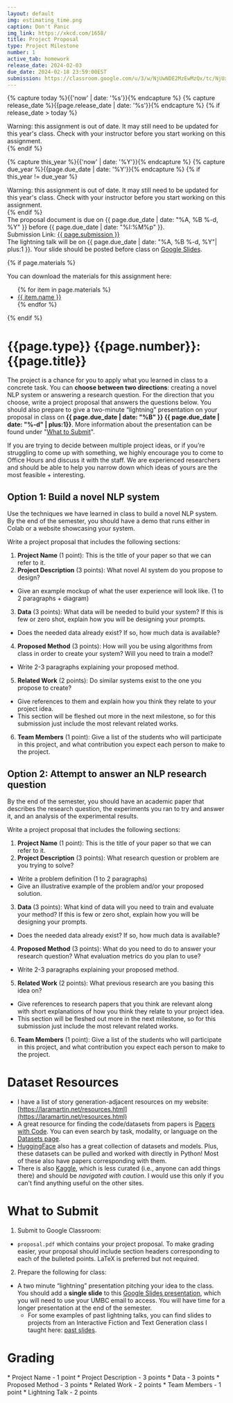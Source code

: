 ```yaml
---
layout: default
img: estimating_time.png
caption: Don't Panic
img_link: https://xkcd.com/1658/   
title: Project Proposal
type: Project Milestone
number: 1
active_tab: homework
release_date: 2024-02-03
due_date: 2024-02-18 23:59:00EST
submission: https://classroom.google.com/u/3/w/NjUwNDE2MzEwMzQx/tc/NjUxMjcyNDAwOTIx
---
```


<!-- Check whether the assignment is ready to release -->
{% capture today %}{{'now' | date: '%s'}}{% endcapture %}
{% capture release_date %}{{page.release_date | date: '%s'}}{% endcapture %}
{% if release_date > today %} 
<div class="alert alert-danger">
Warning: this assignment is out of date.  It may still need to be updated for this year's class.  Check with your instructor before you start working on this assignment.
</div>
{% endif %}
<!-- End of check whether the assignment is up to date -->


<!-- Check whether the assignment is up to date -->
{% capture this_year %}{{'now' | date: '%Y'}}{% endcapture %}
{% capture due_year %}{{page.due_date | date: '%Y'}}{% endcapture %}
{% if this_year != due_year %} 
<div class="alert alert-danger">
Warning: this assignment is out of date.  It may still need to be updated for this year's class.  Check with your instructor before you start working on this assignment.
</div>
{% endif %}
<!-- End of check whether the assignment is up to date -->


<div class="alert alert-info">
The proposal document is due on {{ page.due_date | date: "%A, %B %-d, %Y" }} before {{ page.due_date | date: "%I:%M%p" }}.
<br>
Submission Link: <a href="{{page.submission}}">{{ page.submission }}</a>
<br>
The lightning talk will be on {{ page.due_date | date: "%A, %B %-d, %Y"| plus:1 }}. Your slide should be posted before class on <a href="https://docs.google.com/presentation/d/1ELEsrtPzomThfCEcvc3xJTN1ox2NogmYHNllQEFbbO0/edit?usp=sharing">Google Slides</a>.
</div>

{% if page.materials %}
<div class="alert alert-info">
You can download the materials for this assignment here:
<ul>
{% for item in page.materials %}
<li><a href="{{item.url}}">{{ item.name }}</a></li>
{% endfor %}
</ul>
</div>
{% endif %}


{{page.type}} {{page.number}}: {{page.title}}
=============================================================

The project is a chance for you to apply what you learned in class to a concrete task. You can **choose between two directions**: creating a novel NLP system or answering a research question. For the direction that you choose, write a project proposal that answers the questions below.  You should also prepare to give a two-minute “lightning” presentation on your proposal in class on **{{ page.due_date | date: "%B" }} {{ page.due_date | date: "%-d" | plus:1}}**. More information about the presentation can be found under "[What to Submit](#what-to-submit)".

If you are trying to decide between multiple project ideas, or if you’re struggling to come up with something, we highly encourage you to come to Office Hours and discuss it with the staff. We are experienced researchers and should be able to help you narrow down which ideas of yours are the most feasible + interesting.

## Option 1: Build a novel NLP system
Use the techniques we have learned in class to build a novel NLP system. By the end of the semester, you should have a demo that runs either in Colab or a website showcasing your system.

Write a project proposal that includes the following sections:
1. __Project Name__ (1 point): This is the title of your paper so that we can refer to it.
2. __Project Description__ (3 points): What novel AI system do you propose to design?
  - Give an example mockup of what the user experience will look like. (1 to 2 paragraphs + diagram)
3. __Data__ (3 points): What data will be needed to build your system? If this is few or zero shot, explain how you will be designing your prompts.
  - Does the needed data already exist?  If so, how much data is available?
4. __Proposed Method__ (3 points): How will you be using algorithms from class in order to create your system? Will you need to train a model?
  - Write 2-3 paragraphs explaining your proposed method.
5. __Related Work__ (2 points): Do similar systems exist to the one you propose to create?
  - Give references to them and explain how you think they relate to your project idea.
  - This section will be fleshed out more in the next milestone, so for this submission just include the most relevant related works.
6. __Team Members__ (1 point): Give a list of the students who will participate in this project, and what contribution you expect each person to make to the project.


## Option 2: Attempt to answer an NLP research question
By the end of the semester, you should have an academic paper that describes the research question, the experiments you ran to try and answer it, and an analysis of the experimental results.

Write a project proposal that includes the following sections:
1. __Project Name__ (1 point): This is the title of your paper so that we can refer to it.
2. __Project Description__ (3 points): What research question or problem are you trying to solve?
  - Write a problem definition (1 to 2 paragraphs)
  - Give an illustrative example of the problem and/or your proposed solution.
3. __Data__ (3 points): What kind of data will you need to train and evaluate your method? If this is few or zero shot, explain how you will be designing your prompts.
  - Does the needed data already exist?  If so, how much data is available?
4. __Proposed Method__ (3 points): What do you need to do to answer your research question? What evaluation metrics do you plan to use?
  - Write 2-3 paragraphs explaining your proposed method.
5. __Related Work__ (2 points): What previous research are you basing this idea on?
  - Give references to research papers that you think are relevant along with short explanations of how you think they relate to your project idea.
  - This section will be fleshed out more in the next milestone, so for this submission just include the most relevant related works.
6. __Team Members__ (1 point): Give a list of the students who will participate in this project, and what contribution you expect each person to make to the project.

# Dataset Resources
* I have a list of story generation-adjacent resources on my website: [https://laramartin.net/resources.html](https://laramartin.net/resources.html)
* A great resource for finding the code/datasets from papers is [Papers with Code](https://paperswithcode.com/). You can even search by task, modality, or language on the [Datasets page](https://paperswithcode.com/datasets).
* [HuggingFace](https://huggingface.co/) also has a great collection of datasets and models. Plus, these datasets can be pulled and worked with directly in Python! Most of these also have papers corresponding with them.
* There is also [Kaggle](https://www.kaggle.com/), which is less curated (i.e., anyone can add things there) and should be _navigated with caution_. I would use this only if you can't find anything useful on the other sites.

# What to Submit
1. Submit to Google Classroom:
* `proposal.pdf` which contains your project proposal. To make grading easier, your proposal should include section headers corresponding to each of the bulleted points. LaTeX is preferred but not required.

2. Prepare the following for class:
* A two minute “lightning” presentation pitching your idea to the class. You should add a __single slide__ to this [Google Slides presentation](https://docs.google.com/presentation/d/1ELEsrtPzomThfCEcvc3xJTN1ox2NogmYHNllQEFbbO0/edit?usp=sharing), which you will need to use your UMBC email to access. You will have time for a longer presentation at the end of the semester.
  * For some examples of past lightning talks, you can find slides to projects from an Interactive Fiction and Text Generation class I taught here: [past slides](https://docs.google.com/presentation/d/14SnEPKNyEtDZuUlJnIRxx57xQInliMvK4pLdnVurh5E/edit?usp=sharing).



# Grading
<div class="alert alert-warning" markdown="1">
* Project Name - 1 point
* Project Description - 3 points
* Data - 3 points
* Proposed Method - 3 points
* Related Work - 2 points
* Team Members - 1 point
* Lightning Talk - 2 points
</div>
